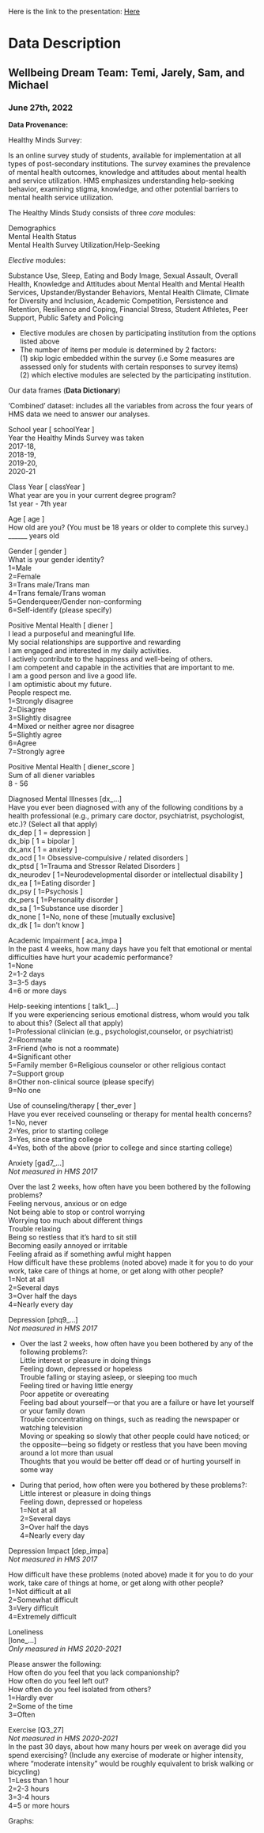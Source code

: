 Here is the link to the presentation: [Here](https://www.canva.com/design/DAFEzvQ17Jw/RaoMnIYXKFWWew90za9bBw/view?utm_content=DAFEzvQ17Jw&utm_campaign=designshare&utm_medium=link2&utm_source=sharebutton)

# Data Description
## Wellbeing Dream Team: Temi, Jarely, Sam, and Michael
### June 27th, 2022

**Data Provenance:**  

Healthy Minds Survey:  

Is an online survey study of students, available for implementation at all types of post-secondary institutions. The survey examines the prevalence of mental health outcomes, knowledge and attitudes about mental health and service utilization. HMS emphasizes understanding help-seeking behavior, examining stigma, knowledge, and other potential barriers to mental health service utilization.  

The Healthy Minds Study consists of three *core* modules:   

Demographics  
Mental Health Status  
Mental Health Survey Utilization/Help-Seeking  

*Elective* modules:   

Substance Use, Sleep, Eating and Body Image, Sexual Assault, Overall Health, Knowledge and Attitudes about Mental Health and Mental Health Services, Upstander/Bystander Behaviors, Mental Health Climate, Climate for Diversity and Inclusion, Academic Competition, Persistence and Retention, Resilience and Coping, Financial Stress, Student Athletes, Peer Support, Public Safety and Policing  
- Elective modules are chosen by participating institution from the options listed above  
- The number of items per module is determined by 2 factors:  
(1) skip logic embedded within the survey (i.e Some measures are assessed only for students with certain responses to survey items)  
(2) which elective modules are selected by the participating institution.  

Our data frames (**Data Dictionary**)  

‘Combined’ dataset: includes all the variables from across the four years of HMS data we need to answer our analyses.   

School year [ schoolYear ]   
Year the Healthy Minds Survey was taken  
2017-18,  
2018-19,  
2019-20,  
2020-21  

Class Year [ classYear ]  
What year are you in your current degree program?  
1st year - 7th year  

Age [ age ]  
How old are you? (You must be 18 years or older to complete this survey.)  
______ years old  

Gender [ gender ]   
What is your gender identity?  
1=Male  
2=Female  
3=Trans male/Trans man  
4=Trans female/Trans woman  
5=Genderqueer/Gender non-conforming  
6=Self-identify (please specify)  

Positive Mental Health [ diener ]  
I lead a purposeful and meaningful life.  
My social relationships are supportive and rewarding  
I am engaged and interested in my daily activities.  
I actively contribute to the happiness and well-being of others.  
I am competent and capable in the activities that are important to me.  
I am a good person and live a good life.  
I am optimistic about my future.  
People respect me.  
1=Strongly disagree  
2=Disagree  
3=Slightly disagree  
4=Mixed or neither agree nor disagree  
5=Slightly agree  
6=Agree  
7=Strongly agree  

Positive Mental Health [ diener_score ]   
Sum of all diener variables  
8 - 56  

Diagnosed Mental Illnesses [dx_…]  
Have you ever been diagnosed with any of the following conditions by a health professional (e.g., primary care doctor, psychiatrist, psychologist, etc.)? (Select all that apply)  
dx_dep [ 1 = depression ]   
dx_bip [ 1 = bipolar ]   
dx_anx [ 1 = anxiety ]   
dx_ocd [ 1= Obsessive-compulsive / related disorders ]  
dx_ptsd [ 1=Trauma and Stressor Related Disorders ]  
dx_neurodev [ 1=Neurodevelopmental disorder or intellectual disability ]  
dx_ea [ 1=Eating disorder ]  
dx_psy [ 1=Psychosis ]  
dx_pers [ 1=Personality disorder ]  
dx_sa [ 1=Substance use disorder ]  
dx_none [ 1=No, none of these [mutually exclusive]  
dx_dk [ 1= don't know ]  

Academic Impairment [ aca_impa ]  
In the past 4 weeks, how many days have you felt that emotional or mental difficulties have hurt your academic performance?  
1=None   
2=1-2 days   
3=3-5 days   
4=6 or more days    

Help-seeking intentions [ talk1_…]   
If you were experiencing serious emotional distress, whom would you talk to about this? (Select all that apply)  
1=Professional clinician (e.g., psychologist,counselor, or psychiatrist)  
2=Roommate  
3=Friend (who is not a roommate)   
4=Significant other   
5=Family member 6=Religious counselor or other religious contact  
7=Support group  
8=Other non-clinical source (please specify)   
9=No one  

Use of counseling/therapy [ ther_ever ]   
Have you ever received counseling or therapy for mental health concerns?  
1=No, never   
2=Yes, prior to starting college   
3=Yes, since starting college   
4=Yes, both of the above (prior to college and since starting college)  

Anxiety [gad7_…]  
*Not measured in HMS 2017*  

Over the last 2 weeks, how often have you been bothered by the following problems?  
Feeling nervous, anxious or on edge  
Not being able to stop or control worrying  
Worrying too much about different things  
Trouble relaxing  
Being so restless that it’s hard to sit still  
Becoming easily annoyed or irritable  
Feeling afraid as if something awful might happen  
How difficult have these problems (noted above) made it for you to do your work, take care of things at home, or get along with other people?  
1=Not at all   
2=Several days   
3=Over half the days   
4=Nearly every day  

Depression [phq9_…]  
*Not measured in HMS 2017* 

- Over the last 2 weeks, how often have you been bothered by any of the following problems?:  
Little interest or pleasure in doing things  
Feeling down, depressed or hopeless  
Trouble falling or staying asleep, or sleeping too much  
Feeling tired or having little energy  
Poor appetite or overeating  
Feeling bad about yourself—or that you are a failure or have let yourself or your family down  
Trouble concentrating on things, such as reading the newspaper or watching television   
Moving or speaking so slowly that other people could have noticed; or the opposite—being so fidgety or restless that you have been moving around a lot more than usual  
Thoughts that you would be better off dead or of hurting yourself in some way 

- During that period, how often were you bothered by these problems?:  
Little interest or pleasure in doing things  
Feeling down, depressed or hopeless  
1=Not at all   
2=Several days   
3=Over half the days  
4=Nearly every day  

Depression Impact [dep_impa]  
*Not measured in HMS 2017*  

How difficult have these problems (noted above) made it for you to do your work, take care of things at home, or get along with other people?  
1=Not difficult at all   
2=Somewhat difficult   
3=Very difficult   
4=Extremely difficult  

Loneliness  
[lone_…]  
*Only measured in HMS 2020-2021*  

Please answer the following:  
How often do you feel that you lack companionship?  
How often do you feel left out?  
How often do you feel isolated from others?  
1=Hardly ever   
2=Some of the time   
3=Often  

Exercise [Q3_27]  
*Not measured in HMS 2020-2021*  
In the past 30 days, about how many hours per week on average did you spend exercising? (Include any exercise of moderate or higher intensity, where “moderate intensity” would be roughly equivalent to brisk walking or bicycling)  
1=Less than 1 hour  
2=2-3 hours  
3=3-4 hours  
4=5 or more hours  

Graphs:  